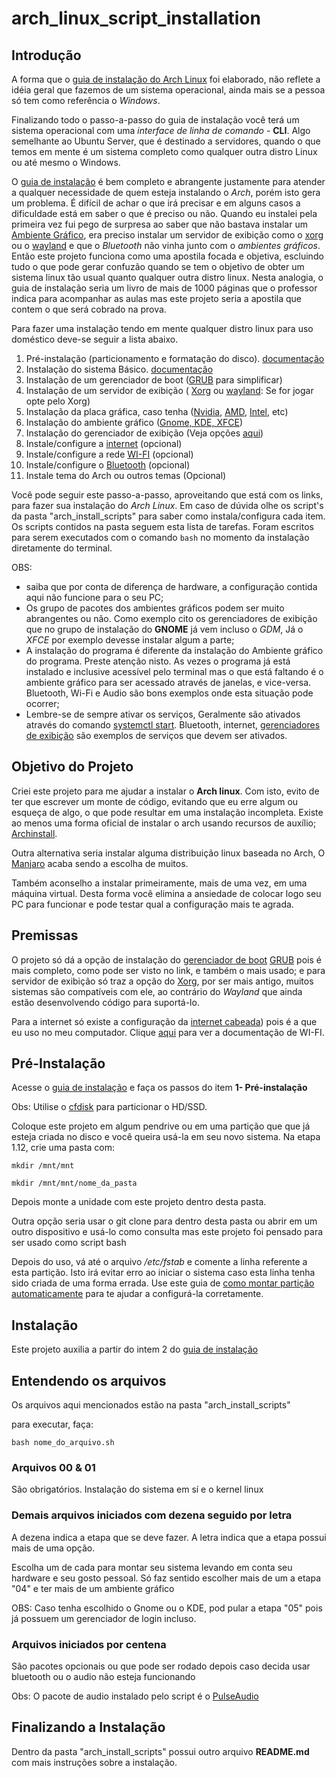 # arch_linux_script_installation

## Introdução

A forma que o [guia de instalação do Arch Linux](https://wiki.archlinux.org/title/Installation_guide_(Português)) foi elaborado, não reflete a idéia geral que fazemos de um sistema operacional, ainda mais se a pessoa só tem como referência o *Windows*.

Finalizando todo o passo-a-passo do guia de instalação você terá um sistema operacional com uma *interface de linha de comando* - **CLI**. Algo semelhante ao Ubuntu Server, que é destinado a servidores, quando o que temos em mente é um sistema completo como qualquer outra distro Linux ou até mesmo o Windows.

O [guia de instalação](https://wiki.archlinux.org/title/Installation_guide_(Português)) é bem completo e abrangente justamente para atender a qualquer necessidade de quem esteja instalando o *Arch*, porém isto gera um problema. É difícil de achar o que irá precisar e em alguns casos a dificuldade está em saber o que é preciso ou não. Quando eu instalei pela primeira vez fui pego de surpresa ao saber que não bastava instalar um [Ambiente Gráfico](https://wiki.archlinux.org/title/Desktop_environment_(Português)), era preciso instalar um servidor de exibição como o [xorg](https://wiki.archlinux.org/title/Xorg_(Português)) ou o [wayland](https://wiki.archlinux.org/title/Wayland_(Português)) e que o *Bluetooth* não vinha junto com o *ambientes gráficos*. Então este projeto funciona como uma apostila focada e objetiva, escluindo tudo o que pode gerar confuzão quando se tem o objetivo de obter um sistema linux tão usual quanto qualquer outra distro linux. Nesta analogia, o guia de instalação seria um livro de mais de 1000 páginas que o professor indica para acompanhar as aulas mas este projeto seria a apostila que contem o que será cobrado na prova.

Para fazer uma instalação tendo em mente qualquer distro linux para uso doméstico deve-se seguir a lista abaixo.

1. Pré-instalação (particionamento e formatação do disco). [documentação](https://wiki.archlinux.org/title/Installation_guide_(Português))
2. Instalação do sistema Básico. [documentação](https://wiki.archlinux.org/title/Installation_guide_(Português))
3. Instalação de um gerenciador de boot ([GRUB](https://wiki.archlinux.org/title/GRUB_(Português)) para simplificar)
4. Instalação de um servidor de exibição ( [Xorg](https://wiki.archlinux.org/title/Xorg_(Português)) ou  [wayland](https://wiki.archlinux.org/title/Wayland_(Português)): Se for jogar opte pelo Xorg)
5. Instalação da placa gráfica, caso tenha ([Nvidia](https://wiki.archlinux.org/title/NVIDIA_(Português)), [AMD](https://wiki.archlinux.org/title/AMDGPU), [Intel](https://wiki.archlinux.org/title/Intel_graphics), etc)
6. Instalação do ambiente gráfico ([Gnome, KDE, XFCE](https://wiki.archlinux.org/title/Desktop_environment_(Português)))
7. Instalação do gerenciador de exibição (Veja opções [aqui](https://wiki.archlinux.org/title/Display_manager_(Português)))
8. Instale/configure a [internet](https://wiki.archlinux.org/title/Dhcpcd) (opcional)
9. Instale/configure a rede [WI-FI](https://wiki.archlinux.org/title/Network_configuration_(Português)/Wireless_(Português)) (opcional)
10. Instale/configure o [Bluetooth](https://wiki.archlinux.org/title/Bluetooth) (opcional)
11. Instale tema do Arch ou outros temas (Opcional)

Você pode seguir este passo-a-passo, aproveitando que está com os links, para fazer sua instalação do *Arch Linux*. Em caso de dúvida olhe os script's da pasta "arch_install_scripts" para saber como instala/configura cada item. Os scripts contidos na pasta seguem esta lista de tarefas. Foram escritos para serem executados com o comando `bash` no momento da instalação diretamente do terminal.

OBS:

* saiba que por conta de diferença de hardware, a configuração contida aqui não funcione para o seu PC;
* Os grupo de pacotes dos ambientes gráficos podem ser muito abrangentes ou não. Como exemplo cito os gerenciadores de exibição que no grupo de instalação do **GNOME** já vem incluso o *GDM*, Já o *XFCE* por exemplo devesse instalar algum a parte;
* A instalação do programa é diferente da instalação do Ambiente gráfico do programa. Preste atenção nisto. As vezes o programa já está instalado e inclusive acessível pelo terminal mas o que está faltando é o ambiente gráfico para ser acessado através de janelas, e vice-versa. Bluetooth, Wi-Fi e Audio são bons exemplos onde esta situação pode ocorrer;
* Lembre-se de sempre ativar os serviços, Geralmente são ativados através do comando [systemctl start](https://wiki.archlinux.org/title/Systemd). Bluetooth, internet, [gerenciadores de exibição](https://wiki.archlinux.org/title/Display_manager_(Português)) são exemplos de serviços que devem ser ativados.

## Objetivo do Projeto

Criei este projeto para me ajudar a instalar o **Arch linux**. Com isto, evito de ter que escrever um monte de código, evitando que eu erre algum ou esqueça de algo, o que pode resultar em uma instalação incompleta. Existe ao menos uma forma oficial de instalar o arch usando recursos de auxílio; [Archinstall](https://wiki.archlinux.org/title/Archinstall_(Português)).

Outra alternativa seria instalar alguma distribuição linux baseada no Arch, O [Manjaro](https://manjaro.org/) acaba sendo a escolha de muitos.

Também aconselho a instalar primeiramente, mais de uma vez, em uma máquina virtual. Desta forma você elimina a ansiedade de colocar logo seu PC para funcionar e pode testar qual a configuração mais te agrada.

## Premissas

O projeto só dá a opção de instalação do [gerenciador de boot](https://wiki.archlinux.org/title/Arch_boot_process_(Português)#Gerenciador_de_boot) [GRUB](https://wiki.archlinux.org/title/GRUB_(Português)) pois é mais completo, como pode ser visto no link, e também o mais usado; e para servidor de exibição só traz a opção do [Xorg](https://wiki.archlinux.org/title/Xorg_(Português)), por ser mais antigo, muitos sistemas são compatíveis com ele, ao contrário do *Wayland* que ainda estão desenvolvendo código para suportá-lo.

Para a internet só existe a configuração da [internet cabeada](https://wiki.archlinux.org/title/Dhcpcd)) pois é a que eu uso no meu computador. Clique [aqui](https://wiki.archlinux.org/title/Network_configuration_(Português)/Wireless_(Português)) para ver a documentação de WI-FI. 

## Pré-Instalação

Acesse o [guia de instalação](https://wiki.archlinux.org/title/Installation_guide_(Português)) e faça os passos do item **1- Pré-instalação**

Obs: Utilise o [cfdisk](https://man.archlinux.org/man/cfdisk.8) para particionar o HD/SSD.

Coloque este projeto em algum pendrive ou em uma partição que que já esteja criada no disco e você queira usá-la em seu novo sistema. Na etapa 1.12, crie uma pasta com:

~~~shell
mkdir /mnt/mnt

mkdir /mnt/mnt/nome_da_pasta
~~~

Depois monte a unidade com este projeto dentro desta pasta.

Outra opção seria usar o git clone para dentro desta pasta ou abrir em um outro dispositivo e usá-lo como consulta mas este projeto foi pensado para ser usado como script bash

Depois do uso, vá até o arquivo */etc/fstab* e comente a linha referente a esta partição. Isto irá evitar erro ao iniciar o sistema caso esta linha tenha sido criada de uma forma errada. Use este guia de [como montar partição automaticamente](https://github.com/silvamathias/servidor_residencial?tab=readme-ov-file#montando_particao) para te ajudar a configurá-la corretamente.

## Instalação

Este projeto auxilia a partir do intem 2 do [guia de instalação](https://wiki.archlinux.org/title/Installation_guide_(Português))

## Entendendo os arquivos

Os arquivos aqui mencionados estão na pasta "arch_install_scripts"

para executar, faça:

`bash nome_do_arquivo.sh`

### Arquivos 00 & 01

São obrigatórios. Instalação do sistema em sí e o kernel linux

### Demais arquivos iniciados com dezena seguido por letra

A dezena indica a etapa que se deve fazer. A letra indica que a etapa possui mais de uma opção.

Escolha um de cada para montar seu sistema levando em conta seu hardware e seu gosto pessoal. Só faz sentido escolher mais de um a etapa "04" e ter mais de um ambiente gráfico

OBS: Caso tenha escolhido o Gnome ou o KDE, pod pular a etapa "05" pois já possuem um gerenciador de login incluso.

### Arquivos iniciados por centena

São pacotes opcionais ou que pode ser rodado depois caso decida usar bluetooth ou o audio não esteja funcionando

Obs: O pacote de audio instalado pelo script é o [PulseAudio](https://wiki.archlinux.org/title/PulseAudio)

## Finalizando a Instalação

Dentro da pasta "arch_install_scripts" possui outro arquivo **README.md** com mais instruções sobre a instalação.

